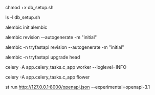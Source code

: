 chmod +x db_setup.sh

ls -l db_setup.sh

alembic init alembic

alembic revision --autogenerate -m "initial"

alembic -n tryfastapi revision --autogenerate -m "initial"

alembic -n tryfastapi upgrade head

celery -A app.celery_tasks.c_app worker  --loglevel=INFO

celery -A app.celery_tasks.c_app flower

st run http://127.0.0.1:8000/openapi.json --experimental=openapi-3.1
